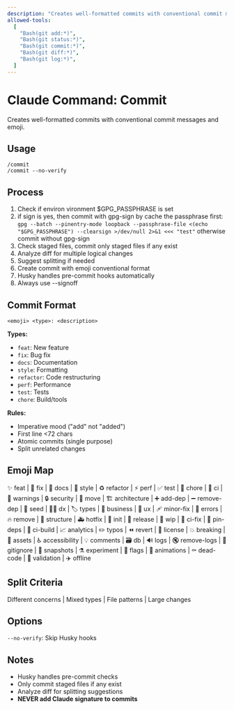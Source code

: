 ```yaml
---
description: "Creates well-formatted commits with conventional commit messages and emoji"
allowed-tools:
  [
    "Bash(git add:*)",
    "Bash(git status:*)",
    "Bash(git commit:*)",
    "Bash(git diff:*)",
    "Bash(git log:*)",
  ]
---
```


# Claude Command: Commit

Creates well-formatted commits with conventional commit messages and emoji.

## Usage

```
/commit
/commit --no-verify
```

## Process
1. Check if environ vironment $GPG_PASSPHRASE is set
2. if sign is yes, then commit with gpg-sign by cache the passphrase first: `gpg --batch --pinentry-mode loopback --passphrase-file <(echo "$GPG_PASSPHRASE") --clearsign >/dev/null 2>&1 <<< "test"`
   otherwise commit without gpg-sign
3. Check staged files, commit only staged files if any exist
4. Analyze diff for multiple logical changes
5. Suggest splitting if needed
6. Create commit with emoji conventional format
7. Husky handles pre-commit hooks automatically
8. Always use --signoff

## Commit Format

`<emoji> <type>: <description>`

**Types:**

- `feat`: New feature
- `fix`: Bug fix
- `docs`: Documentation
- `style`: Formatting
- `refactor`: Code restructuring
- `perf`: Performance
- `test`: Tests
- `chore`: Build/tools

**Rules:**

- Imperative mood ("add" not "added")
- First line <72 chars
- Atomic commits (single purpose)
- Split unrelated changes

## Emoji Map

✨ feat | 🐛 fix | 📝 docs | 💄 style | ♻️ refactor | ⚡ perf | ✅ test | 🔧 chore | 🚀 ci | 🚨 warnings | 🔒️ security | 🚚 move | 🏗️ architecture | ➕ add-dep | ➖ remove-dep | 🌱 seed | 🧑‍💻 dx | 🏷️ types | 👔 business | 🚸 ux | 🩹 minor-fix | 🥅 errors | 🔥 remove | 🎨 structure | 🚑️ hotfix | 🎉 init | 🔖 release | 🚧 wip | 💚 ci-fix | 📌 pin-deps | 👷 ci-build | 📈 analytics | ✏️ typos | ⏪️ revert | 📄 license | 💥 breaking | 🍱 assets | ♿️ accessibility | 💡 comments | 🗃️ db | 🔊 logs | 🔇 remove-logs | 🙈 gitignore | 📸 snapshots | ⚗️ experiment | 🚩 flags | 💫 animations | ⚰️ dead-code | 🦺 validation | ✈️ offline

## Split Criteria

Different concerns | Mixed types | File patterns | Large changes

## Options

`--no-verify`: Skip Husky hooks

## Notes

- Husky handles pre-commit checks
- Only commit staged files if any exist
- Analyze diff for splitting suggestions
- **NEVER add Claude signature to commits**
